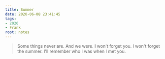 ```yaml
---
title: Summer
date: 2020-06-08 23:41:45
tags:
- 2020
- Frank
root: notes
---
```

>   Some things never are.
>   And we were.
>   I won&#39;t forget you.
>   I won&#39;t forget the summer.
>   I&#39;ll remember who I was when I met you.